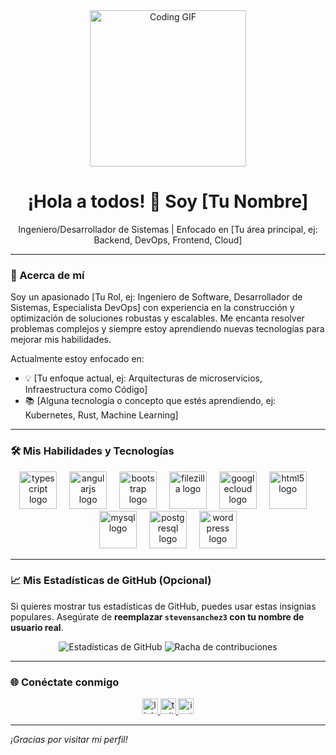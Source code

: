 <div align="center">
  <img src="https://media4.giphy.com/media/v1.Y2lkPTc5MGI3NjExZDExOXMzeWpsZDM1YnVqOXV6c2ZjZTRyY2E2OTl6Yzk5YXp3YmVwOCZlcD12MV9pbnRlcm5hbF9naWZfYnlfaWQmY3Q9Zw/OLPQ6z2hlHmwFc4Hso/giphy.gif" width="250" alt="Coding GIF" />
  <h1>¡Hola a todos! 👋 Soy [Tu Nombre]</h1>
  <p>Ingeniero/Desarrollador de Sistemas | Enfocado en [Tu área principal, ej: Backend, DevOps, Frontend, Cloud]</p>
</div>

---

### 🚀 Acerca de mí

Soy un apasionado [Tu Rol, ej: Ingeniero de Software, Desarrollador de Sistemas, Especialista DevOps] con experiencia en la construcción y optimización de soluciones robustas y escalables. Me encanta resolver problemas complejos y siempre estoy aprendiendo nuevas tecnologías para mejorar mis habilidades.

Actualmente estoy enfocado en:
- 💡 [Tu enfoque actual, ej: Arquitecturas de microservicios, Infraestructura como Código]
- 📚 [Alguna tecnología o concepto que estés aprendiendo, ej: Kubernetes, Rust, Machine Learning]

---

### 🛠️ Mis Habilidades y Tecnologías

<div align="center">
  <img src="https://skillicons.dev/icons?i=ts" height="60" alt="typescript logo"  />
  <img width="12" />
  <img src="https://cdn.jsdelivr.net/gh/devicons/devicon/icons/angularjs/angularjs-original.svg" height="60" alt="angularjs logo"  />
  <img width="12" />
  <img src="https://cdn.jsdelivr.net/gh/devicons/devicon/icons/bootstrap/bootstrap-original.svg" height="60" alt="bootstrap logo"  />
  <img width="12" />
  <img src="https://cdn.jsdelivr.net/gh/devicons/devicon/icons/filezilla/filezilla-plain.svg" height="60" alt="filezilla logo"  />
  <img width="12" />
  <img src="https://cdn.jsdelivr.net/gh/devicons/devicon/icons/googlecloud/googlecloud-original.svg" height="60" alt="googlecloud logo"  />
  <img width="12" />
  <img src="https://skillicons.dev/icons?i=html" height="60" alt="html5 logo"  />
  <img width="12" />
  <img src="https://cdn.jsdelivr.net/gh/devicons/devicon/icons/mysql/mysql-original.svg" height="60" alt="mysql logo"  />
  <img width="12" />
  <img src="https://cdn.jsdelivr.net/gh/devicons/devicon/icons/postgresql/postgresql-original.svg" height="60" alt="postgresql logo"  />
  <img width="12" />
  <img src="https://cdn.jsdelivr.net/gh/devicons/devicon/icons/wordpress/wordpress-original.svg" height="60" alt="wordpress logo"  />
</div>

---

### 📈 Mis Estadísticas de GitHub (Opcional)

Si quieres mostrar tus estadísticas de GitHub, puedes usar estas insignias populares. Asegúrate de **reemplazar `stevensanchez3` con tu nombre de usuario real**.

<div align="center">
  <img src="https://github-readme-stats.vercel.app/api?username=stevensanchez3&show_icons=true&theme=dark&include_all_commits=true&count_private=true" alt="Estadísticas de GitHub" />
  <img src="https://github-readme-streak-stats.herokuapp.com/?user=stevensanchez3&theme=dark" alt="Racha de contribuciones" />
</div>

---

### 🌐 Conéctate conmigo

<div align="center">
  <a href="TU_ENLACE_LINKEDIN" target="_blank">
    <img src="https://img.shields.io/static/v1?message=LinkedIn&logo=linkedin&label=&color=0077B5&logoColor=white&labelColor=&style=for-the-badge" height="25" alt="linkedin logo"  />
  </a>
  <a href="TU_ENLACE_TWITTER" target="_blank">
    <img src="https://img.shields.io/static/v1?message=Twitter&logo=twitter&label=&color=1DA1F2&logoColor=white&labelColor=&style=for-the-badge" height="25" alt="twitter logo"  />
  </a>
  <a href="TU_ENLACE_INSTAGRAM" target="_blank">
    <img src="https://img.shields.io/static/v1?message=Instagram&logo=instagram&label=&color=E4405F&logoColor=white&labelColor=&style=for-the-badge" height="25" alt="instagram logo"  />
  </a>
  </div>

---

_¡Gracias por visitar mi perfil!_
